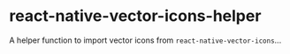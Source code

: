 # react-native-vector-icons-helper
A helper function to import vector icons from `react-native-vector-icons`...
